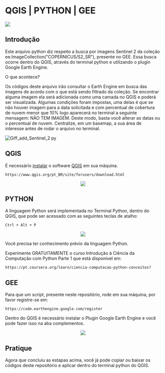 <h1> QGIS | PYTHON | GEE</h1>

<p>
<img src="http://img.shields.io/static/v1?label=STATUS&message=EM%20DESENVOLVIMENTO&color=GREEN&style=for-the-badge"/>
</p>

<h2>Introdução</h2>

Este arquivo python diz respeito a busca por imagens
Sentinel 2 da coleção ee.ImageCollection("COPERNICUS/S2_SR"), presente no GEE.
Essa busca ocorre dentro do QGIS, através do terminal python e utilizando o plugin Google Earth Engine.

O que acontece?

Os códigos deste arquivo irão consultar o Earth Engine em busca das imagens de acordo com o que está sendo filtrado
da coleção. Se encontrar alguma imagem ela será adicionada como uma camada no QGIS e poderá ser visualizada.
Algumas condições foram impostas, uma delas é que se não houver imagem para a data solicitada e com percentual de
cobertura de nuvem menor que 10% logo aparecerá no terminal a seguinte mensagem:
NÃO TEM IMAGEM.
Deste modo, basta você alterar as datas ou o percentual de nuvem.
Centralize, em um basemap, a sua área de interesse antes de rodar o arquivo no terminal.

![Giff_add_Sentinel_2 py](https://raw.githubusercontent.com/Brularissap/qgis-py-earthengine/main/Giff_add_Sentinel_2.py.gif) 


<h2>QGIS </h2>

É necessário <a href="https://www.qgis.org/pt_BR/site/forusers/download.html">instalar</a> o software <a href="https://www.qgis.org/pt_BR/site/forusers/download.html">QGIS</a> em sua máquina.

```
https://www.qgis.org/pt_BR/site/forusers/download.html
```
<p align="center">
<img src="https://github.com/Brularissap/qgis-py-earthengine/blob/main/download-qgis.gif?raw=true"/>
</p>


<h2>PYTHON</h2>
A linguagem Python será implementada no Terminal Python, dentro do QGIS, que pode ser acessado com as seguintes teclas de atalho:

```
Ctrl + Alt + P
```

<p align="center">
<img src="https://github.com/Brularissap/qgis-py-earthengine/blob/main/Terminal-Python.gif?raw=true"/>
</p>

Você precisa ter conhecimento prévio da linguagem Python. 

Experimente GRATUITAMENTE o curso Introdução à Ciência da Computação com Python Parte 1 que está disponível em:

```
https://pt.coursera.org/learn/ciencia-computacao-python-conceitos?
```

<h2> GEE</h2>

Para que um script, presente neste repositório, rode em sua máquina, por favor registre-se em:

```
https://code.earthengine.google.com/register
```

Dentro do QGIS é necessário instalar o Plugin Google Earth Engine e você pode fazer isso na aba complementos.

<p align="center">
<img src="https://github.com/Brularissap/qgis-py-earthengine/blob/main/Plugin%20-%20GEE.gif?raw=true"/>
</p>



<h2>Pratique</h2>
Agora que concluiu as estapas acima, você já pode copiar ou baixar os códigos deste repositório e aplicar dentro do terminal python do QGIS.








